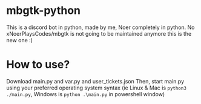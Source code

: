 # mbgtk-python
This is a discord bot in python, made by me, Noer completely in python. No xNoerPlaysCodes/mbgtk is not going to be maintained anymore this is the new one :)

# How to use?
Download main.py and var.py and user_tickets.json
Then, start main.py using your preferred operating system syntax (ie Linux & Mac is `python3 ./main.py`, Windows is `python .\main.py` in powershell window)

